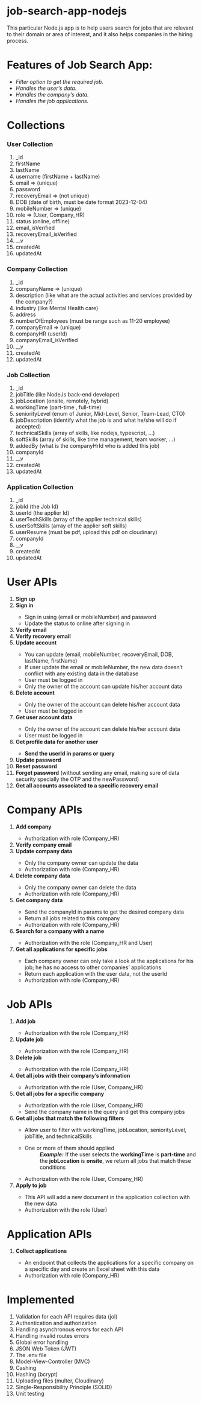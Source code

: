 # job-search-app-nodejs
This particular Node.js app is to help users search for jobs that are relevant to their domain or area of interest, and it also helps companies in the hiring process.

<h1>Features of Job Search App:</h1>
<ul>
  <li><i>Filter option to get the required job.</i></li>
  <li><i>Handles the user’s data.</i></li>
  <li><i>Handles the company’s data.</i></li>
  <li><i>Handles the job applications.</i></li>
</ul>

<h1>Collections</h1>

<h3>User Collection</h3>
<ol>
  <li>_id</li>
  <li>firstName</li>
  <li>lastName</li>
  <li>username (firstName + lastName)</li>
  <li>email ⇒ (unique)</li>
  <li>password</li>
  <li>recoveryEmail ⇒ (not unique)</li>
  <li>DOB (date of birth, must be date format 2023-12-04)</li>
  <li>mobileNumber ⇒ (unique)</li>
  <li>role ⇒ (User, Company_HR)</li>
  <li>status (online, offline)</li>
  <li>email_isVerified</li>
  <li>recoveryEmail_isVerified</li>
  <li>__v</li>
  <li>createdAt</li> 
  <li>updatedAt</li>
</ol>

<h3>Company Collection</h3>
<ol>
  <li>_id</li>
  <li>companyName ⇒ (unique)</li>
  <li>description (like what are the actual activities and services provided by the company?)</li>
  <li>industry (like Mental Health care)</li>
  <li>address</li>
  <li>numberOfEmployees (must be range such as 11-20 employee)</li>
  <li>companyEmail ⇒ (unique)</li>
  <li>companyHR (userId)</li>
  <li>companyEmail_isVerified</li>
  <li>__v</li>
  <li>createdAt</li> 
  <li>updatedAt</li>
</ol>

<h3>Job Collection</h3>
<ol>
  <li>_id</li>
  <li>jobTitle (like NodeJs back-end developer)</li>
  <li>jobLocation (onsite, remotely, hybrid)</li>
  <li>workingTime (part-time , full-time)</li>
  <li>seniorityLevel (enum of Junior, Mid-Level, Senior, Team-Lead, CTO)</li>
  <li>jobDescription (identify what the job is and what he/she will do if accepted)</li>
  <li>technicalSkills (array of skills, like nodejs, typescript, ...)</li>
  <li>softSkills (array of skills, like time management, team worker, ...)</li>
  <li>addedBy (what is the companyHrId who is added this job)</li>
  <li>companyId</li>
  <li>__v</li>
  <li>createdAt</li> 
  <li>updatedAt</li>
</ol>

<h3>Application Collection</h3>
<ol>
  <li>_id</li>
  <li>jobId (the Job Id)</li>
  <li>userId (the applier Id)</li>
  <li>userTechSkills (array of the applier technical skills)</li>
  <li>userSoftSkills (array of the applier soft skills)</li>
  <li>userResume (must be pdf, upload this pdf on cloudinary)</li>
  <li>companyId</li>
  <li>__v</li>
  <li>createdAt</li> 
  <li>updatedAt</li>
</ol>


<h1>User APIs</h1>
<ol>
  <li><b>Sign up</b></li>
  <li><b>Sign in</b></li>
    <ul>
      <li>Sign in using (email or mobileNumber) and password</li>
      <li>Update the status to online after signing in</li>
    </ul>
  <li><b>Verify email</b></li>
  <li><b>Verify recovery email</b></li>
  <li><b>Update account</b></li>
    <ul>
      <li>You can update (email, mobileNumber, recoveryEmail, DOB, lastName, firstName)</li>
      <li>If user update the email or mobileNumber, the new data doesn’t conflict with any existing data in the database</li>
      <li>User must be logged in</li>
      <li>Only the owner of the account can update his/her account data</li>
    </ul>
  <li><b>Delete account</b></li>
    <ul>
      <li>Only the owner of the account can delete his/her account data</li>
      <li>User must be logged in</li>
    </ul>
  <li><b>Get user account data</b></li>
    <ul>
      <li>Only the owner of the account can delete his/her account data</li>
      <li>User must be logged in</li>
    </ul>
  <li><b>Get profile data for another user</b></li>
    <ul>
      <li><b>Send the userId in params or query</b></li>
    </ul>
  <li><b>Update password</b></li>
  <li><b>Reset password</b></li>
  <li><b>Forget password</b> (without sending any email, making sure of data security specially the OTP and the newPassword)</li>
  <li><b>Get all accounts associated to a specific recovery email</b></li>
</ol>

<h1>Company APIs</h1>
<ol>
  <li><b>Add company</b></li>
    <ul>
      <li>Authorization with role (Company_HR)</li>
    </ul>
  <li><b>Verify company email</b></li>
  <li><b>Update company data</b></li>
    <ul>
      <li>Only the company owner can update the data</li>
      <li>Authorization with role (Company_HR)</li>
    </ul>
  <li><b>Delete company data</b></li>
    <ul>
      <li>Only the company owner can delete the data</li>
      <li>Authorization with role (Company_HR)</li>
    </ul>
  <li><b>Get company data</b></li>
    <ul>
      <li>Send the companyId in params to get the desired company data</li>
      <li>Return all jobs related to this company</li>
      <li>Authorization with role (Company_HR)</li>
    </ul>
  <li><b>Search for a company with a name</b></li>
    <ul>
      <li>Authorization with the role (Company_HR and User)</li>
    </ul>
  <li><b>Get all applications for specific jobs</b></li>
    <ul>
      <li>Each company owner can only take a look at the applications for his job; he has no access to other companies’ applications</li>
      <li>Return each application with the user data, not the userId</li>
      <li>Authorization with role (Company_HR)</li>
    </ul>
</ol>

<h1>Job APIs</h1>
<ol>
  <li><b>Add job</b></li>
    <ul>
      <li>Authorization with the role (Company_HR)</li>
    </ul>
  <li><b>Update job</b></li>
    <ul>
      <li>Authorization with the role (Company_HR)</li>
    </ul>
  <li><b>Delete job</b></li>
    <ul>
      <li>Authorization with the role (Company_HR)</li>
    </ul>
  <li><b>Get all jobs with their company’s information</b></li>
    <ul>
      <li>Authorization with the role (User, Company_HR)</li>
    </ul>
  <li><b>Get all jobs for a specific company</b></li>
    <ul>
      <li>Authorization with the role (User, Company_HR)</li>
      <li>Send the company name in the query and get this company jobs</li>
    </ul>
  <li><b>Get all jobs that match the following filters</b></li>
    <ul>
      <li>Allow user to filter with workingTime, jobLocation, seniorityLevel, jobTitle, and technicalSkills</li>
      <dl>
        <li>One or more of them should applied</li>
        <dd><b><i>Example:</i></b> If the user selects the <b>workingTime</b> is <b>part-time</b> and the <b>jobLocation</b> is <b>onsite</b>, we return all jobs that match these conditions</dd>
      </dl>
      <li>Authorization with the role (User, Company_HR)</li>
    </ul>
  <li><b>Apply to job</b></li>
    <ul>
      <li>This API will add a new document in the application collection with the new data</li>
      <li>Authorization with the role (User)</li>
    </ul>
</ol>

<h1>Application APIs</h1>
<ol>
  <li><b>Collect applications</b></li>
    <ul>
      <li>An endpoint that collects the applications for a specific company on a specific day and create an Excel sheet with this data</li>
      <li>Authorization with role (Company_HR)</li>
    </ul>
</ol>


<h1>Implemented</h1>

<ol>
  <li>Validation for each API requires data (joi)</li>
  <li>Authentication and authorization</li>
  <li>Handling asynchronous errors for each API</li>
  <li>Handling invalid routes errors</li>
  <li>Global error handling</li>
  <li>JSON Web Token (JWT)</li>
  <li>The .env file</li>
  <li>Model-View-Controller (MVC)</li>
  <li>Cashing</li>
  <li>Hashing (bcrypt)</li>
  <li>Uploading files (multer, Cloudinary)</li>
  <li>Single-Responsibility Principle (SOLID)</li>
  <li>Unit testing</li>
</ol>
